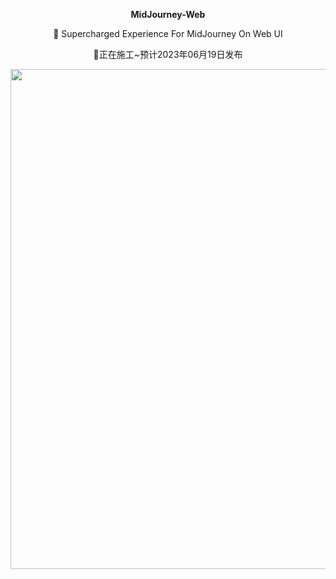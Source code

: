 <p align='center'>
 <strong>MidJourney-Web</strong>
<br>
</p>



<p align='center'>
 🍎 Supercharged Experience For  MidJourney On Web UI
<br>
</p>





<p align='center'>
  🚧正在施工~预计2023年06月19日发布  
</p>

<div align="center">
	<a href='https://www.connectai-e.com' target="_blank" rel="noopener noreferrer">
	<img src="https://github.com/ConnectAI-E/MidJourney-Web/assets/50035229/40fa93cb-a062-4d74-85dc-6b5022249dfa" width="800" >
	</a>
</div>


